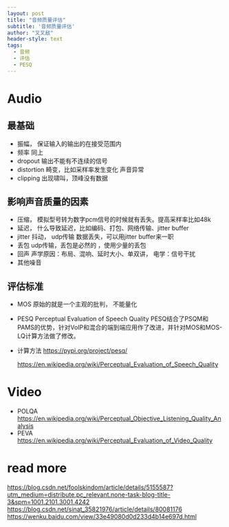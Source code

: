 ```yaml
---
layout: post
title: "音频质量评估"
subtitle: '音频质量评估'
author: "叉叉敌"
header-style: text
tags:
  - 音频
  - 评估
  - PESQ
---
```


# Audio
## 最基础
- 振幅， 保证输入的输出的在接受范围内
- 频率 同上
- dropout  输出不能有不连续的信号
- distortion 畸变，比如采样率发生变化 声音异常
- clipping  出现啸叫，顶峰没有数据


## 影响声音质量的因素

- 压缩， 模拟型号转为数字pcm信号的时候就有丢失。提高采样率比如48k
- 延迟， 什么导致延迟，比如编码、打包、网络传输、jitter buffer
- jitter 抖动， udp传输 数据丢失，可以用jitter buffer来一职
- 丢包 udp传输，丢包是必然的 ，使用少量的丢包
- 回声 声学原因：布局、混响、延时大小、单双讲， 电学：信号干扰
- 其他噪音 




## 评估标准
- MOS 原始的就是一个主观的批判， 不能量化
- PESQ
Perceptual Evaluation of Speech Quality
PESQ结合了PSQM和 PAMS的优势，针对VoIP和混合的端到端应用作了改进，并针对MOS和MOS-LQ计算方法做了修改。
- 计算方法
  https://pypi.org/project/pesq/

   https://en.wikipedia.org/wiki/Perceptual_Evaluation_of_Speech_Quality

# Video
- POLQA https://en.wikipedia.org/wiki/Perceptual_Objective_Listening_Quality_Analysis
- PEVA  https://en.wikipedia.org/wiki/Perceptual_Evaluation_of_Video_Quality

 

# read more
https://blog.csdn.net/foolskindom/article/details/5155587?utm_medium=distribute.pc_relevant.none-task-blog-title-3&spm=1001.2101.3001.4242
https://blog.csdn.net/sinat_35821976/article/details/80081176
https://wenku.baidu.com/view/33e49080d0d233d4b14e697d.html

